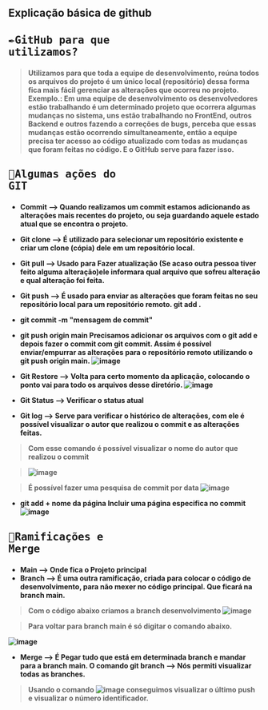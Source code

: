 
## Explicação básica de github

## <pre><b>✒️GitHub para que utilizamos?</pre> 
> Utilizamos para que toda a equipe de desenvolvimento, reúna todos os arquivos do projeto é um único local (repositório) dessa forma fica mais fácil gerenciar as alterações que ocorreu no projeto. 
Exemplo.: Em uma equipe de desenvolvimento os desenvolvedores estão trabalhando é um determinado projeto que ocorrera algumas mudanças no sistema, uns estão trabalhando no  FrontEnd, outros Backend  e outros fazendo a correções de bugs, perceba que essas mudanças estão ocorrendo simultaneamente, então a equipe precisa ter acesso ao código atualizado com todas as mudanças que foram feitas no código. E o GitHub serve para fazer isso.
## <pre><b>📏Algumas ações do GIT </pre> 
>
 * Commit -->  Quando realizamos um commit estamos adicionando as alterações mais recentes do projeto, ou seja guardando aquele estado atual que se encontra o projeto.
 * Git clone --> É utilizado para selecionar um repositório existente e criar um clone (cópia) dele em um repositório local.
 * Git pull --> Usado para Fazer atualização (Se acaso outra pessoa tiver feito alguma alteração)ele informara qual arquivo que sofreu alteração e qual alteração foi feita.
 * Git push --> É  usado para enviar as alterações que foram feitas no seu repositório local para um repositório remoto.
git add .
 * git commit -m "mensagem de commit"
 * git push origin main
Precisamos adicionar os arquivos com o git add e depois fazer o commit com git commit. Assim é possível enviar/empurrar as alterações para o repositório remoto utilizando o git push origin main.
![image](https://user-images.githubusercontent.com/87348787/201507069-b0e5ea5f-c740-43b4-b3e3-6af7ba6cf5e1.png)

 * Git Restore -->  Volta para certo momento da aplicação, colocando o ponto vai para todo os arquivos desse diretório. 
![image](https://user-images.githubusercontent.com/87348787/201507096-843e5c5e-0ae6-4ac5-99d1-46b278b7de76.png)

* Git Status --> Verificar o status atual 
* Git log -->  Serve para verificar o histórico de alterações, com ele é possível visualizar o autor que realizou o commit e as alterações feitas.

> Com esse comando é possível visualizar o nome do autor que realizou o commit

> ![image](https://user-images.githubusercontent.com/87348787/201507232-661e16b5-c14c-41d1-99e9-646415f32223.png)


> É possível fazer uma pesquisa de commit por data 
![image](https://user-images.githubusercontent.com/87348787/201507419-bcabc72f-df60-44a0-a044-8dc5ec844db7.png)

* git add + nome da página  Incluir uma  página especifica no commit 
![image](https://user-images.githubusercontent.com/87348787/201507466-1f3b24c5-a9ae-42dd-b99b-5c3c2a0dae4f.png)

## <pre><b>📝Ramificações e Merge</pre>
* Main --> Onde fica o Projeto principal
* Branch -->  É uma outra ramificação, criada para colocar o código de desenvolvimento, para não mexer no código principal. Que ficará na branch main.
> Com o código abaixo criamos a branch desenvolvimento
![image](https://user-images.githubusercontent.com/87348787/201507567-c1d8c8a9-5f60-4663-bac1-49ef11081e54.png)

> Para voltar para  branch main  é só digitar o comando abaixo.

![image](https://user-images.githubusercontent.com/87348787/201507658-996c3fc9-5e27-43db-9243-1801a8442188.png)

* Merge --> É Pegar tudo que está em determinada branch e mandar para a branch main. 
O comando git branch --> Nós permiti visualizar todas as branches. 
> Usando o comando ![image](https://user-images.githubusercontent.com/87348787/201507752-f9489645-09a3-41aa-8bdb-5f3aa6714bfc.png)
 conseguimos visualizar o último push e visualizar o número identificador.  


